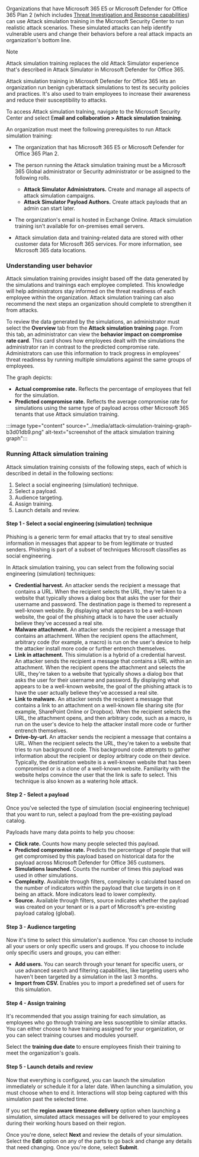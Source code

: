Organizations that have Microsoft 365 E5 or Microsoft Defender for Office 365 Plan 2 (which includes [Threat Investigation and Response capabilities](/microsoft-365/security/office-365-security/office-365-ti)) can use Attack simulation training in the Microsoft Security Center to run realistic attack scenarios. These simulated attacks can help identify vulnerable users and change their behaviors before a real attack impacts an organization's bottom line.

> [!NOTE]
> Attack simulation training replaces the old Attack Simulator experience that's described in Attack Simulator in Microsoft Defender for Office 365.

Attack simulation training in Microsoft Defender for Office 365 lets an organization run benign cyberattack simulations to test its security policies and practices. It's also used to train employees to increase their awareness and reduce their susceptibility to attacks.

To access Attack simulation traIning, navigate to the Microsoft Security Center and select E**mail and collaboration &gt; Attack simulation training**.<br>

An organization must meet the following prerequisites to run Attack simulation training:

 -  The organization that has Microsoft 365 E5 or Microsoft Defender for Office 365 Plan 2.
 -  The person running the Attack simulation training must be a Microsoft 365 Global administrator or Security administrator or be assigned to the following rolls.
    
     -  **Attack Simulator Administrators.** Create and manage all aspects of attack simulation campaigns.
     -  **Attack Simulator Payload Authors.** Create attack payloads that an admin can start later.
 -  The organization's email is hosted in Exchange Online. Attack simulation training isn't available for on-premises email servers.<br>
 -  Attack simulation data and training-related data are stored with other customer data for Microsoft 365 services. For more information, see Microsoft 365 data locations.

### Understanding user behavior

Attack simulation training provides insight based off the data generated by the simulations and trainings each employee completed. This knowledge will help administrators stay informed on the threat readiness of each employee within the organization. Attack simulation training can also recommend the next steps an organization should complete to strengthen it from attacks.

To review the data generated by the simulations, an administrator must select the **Overview** tab from the **Attack simulation training** page. From this tab, an administrator can view the **behavior impact on compromise rate card**. This card shows how employees dealt with the simulations the administrator ran in contrast to the predicted compromise rate. Administrators can use this information to track progress in employees' threat readiness by running multiple simulations against the same groups of employees.

The graph depicts:

 -  **Actual compromise rate.** Reflects the percentage of employees that fell for the simulation.
 -  **Predicted compromise rate.** Reflects the average compromise rate for simulations using the same type of payload across other Microsoft 365 tenants that use Attack simulation training.

:::image type="content" source="../media/attack-simulation-training-graph-b3d01db9.png" alt-text="screenshot of the attack simulation training graph":::


### Running Attack simulation training

Attack simulation training consists of the following steps, each of which is described in detail in the following sections:<br>

1.  Select a social engineering (simulation) technique.
2.  Select a payload.
3.  Audience targeting.
4.  Assign training.
5.  Launch details and review.

#### Step 1 - Select a social engineering (simulation) technique

Phishing is a generic term for email attacks that try to steal sensitive information in messages that appear to be from legitimate or trusted senders. Phishing is part of a subset of techniques Microsoft classifies as social engineering.

In Attack simulation training, you can select from the following social engineering (simulation) techniques:

 -  **Credential harvest.** An attacker sends the recipient a message that contains a URL. When the recipient selects the URL, they're taken to a website that typically shows a dialog box that asks the user for their username and password. The destination page is themed to represent a well-known website. By displaying what appears to be a well-known website, the goal of the phishing attack is to have the user actually believe they've accessed a real site.<br>
 -  **Malware attachment.** An attacker sends the recipient a message that contains an attachment. When the recipient opens the attachment, arbitrary code (for example, a macro) is run on the user's device to help the attacker install more code or further entrench themselves.<br>
 -  **Link in attachment.** This simulation is a hybrid of a credential harvest. An attacker sends the recipient a message that contains a URL within an attachment. When the recipient opens the attachment and selects the URL, they're taken to a website that typically shows a dialog box that asks the user for their username and password. By displaying what appears to be a well-known website, the goal of the phishing attack is to have the user actually believe they've accessed a real site.<br>
 -  **Link to malware.** An attacker sends the recipient a message that contains a link to an attachment on a well-known file sharing site (for example, SharePoint Online or Dropbox). When the recipient selects the URL, the attachment opens, and then arbitrary code, such as a macro, is run on the user's device to help the attacker install more code or further entrench themselves.
 -  **Drive-by-url.** An attacker sends the recipient a message that contains a URL. When the recipient selects the URL, they're taken to a website that tries to run background code. This background code attempts to gather information about the recipient or deploy arbitrary code on their device. Typically, the destination website is a well-known website that has been compromised or is a clone of a well-known website. Familiarity with the website helps convince the user that the link is safe to select. This technique is also known as a watering hole attack.

#### Step 2 - Select a payload

Once you've selected the type of simulation (social engineering technique) that you want to run, select a payload from the pre-existing payload catalog.

Payloads have many data points to help you choose:

 -  **Click rate.** Counts how many people selected this payload.
 -  **Predicted compromise rate.** Predicts the percentage of people that will get compromised by this payload based on historical data for the payload across Microsoft Defender for Office 365 customers.
 -  **Simulations launched.** Counts the number of times this payload was used in other simulations.
 -  **Complexity.** Available through filters, complexity is calculated based on the number of indicators within the payload that clue targets in on it being an attack. More indicators lead to lower complexity.
 -  **Source.** Available through filters, source indicates whether the payload was created on your tenant or is a part of Microsoft's pre-existing payload catalog (global).

#### Step 3 - Audience targeting

Now it's time to select this simulation's audience. You can choose to include all your users or only specific users and groups. If you choose to include only specific users and groups, you can either:

 -  **Add users.** You can search through your tenant for specific users, or use advanced search and filtering capabilities, like targeting users who haven't been targeted by a simulation in the last 3 months.
 -  **Import from CSV.** Enables you to import a predefined set of users for this simulation.

#### Step 4 - Assign training

It's recommended that you assign training for each simulation, as employees who go through training are less susceptible to similar attacks. You can either choose to have training assigned for your organization, or you can select training courses and modules yourself.

Select the **training due date** to ensure employees finish their training to meet the organization's goals.

#### Step 5 - Launch details and review

Now that everything is configured, you can launch the simulation immediately or schedule it for a later date. When launching a simulation, you must choose when to end it. Interactions will stop being captured with this simulation past the selected time.

If you set the **region aware timezone delivery** option when launching a simulation, simulated attack messages will be delivered to your employees during their working hours based on their region.

Once you're done, select **Next** and review the details of your simulation. Select the **Edit** option on any of the parts to go back and change any details that need changing. Once you're done, select **Submit**.
